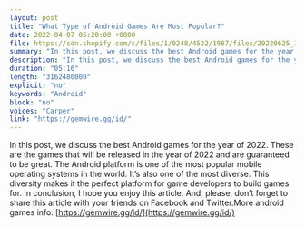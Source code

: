 ```yaml
---
layout: post
title: "What Type of Android Games Are Most Popular?"
date: 2022-04-07 05:20:00 +0800
file: https://cdn.shopify.com/s/files/1/0248/4522/1987/files/20220625_1.mp3?v=1656162626
summary: "In this post, we discuss the best Android games for the year of 2022. These are the games that will be released in the year of 2022 and are guaranteed to be great. The Android platform is one of the most popular mobile operating systems in the world. It’s also one of the most diverse. This diversity makes it the perfect platform for game developers to build games for. In conclusion, I hope you enjoy this article. And, please, don’t forget to share this article with your friends on Facebook and Twitter."
description: "In this post, we discuss the best Android games for the year of 2022. These are the games that will be released in the year of 2022 and are guaranteed to be great. The Android platform is one of the most popular mobile operating systems in the world. It’s also one of the most diverse. This diversity makes it the perfect platform for game developers to build games for. In conclusion, I hope you enjoy this article. And, please, don’t forget to share this article with your friends on Facebook and Twitter. More android games info <a href='https://gemwire.gg/id/'>https://gemwire.gg/id/</a>"
duration: "05:16"
length: "3162480000"
explicit: "no"
keywords: "Android"
block: "no"
voices: "Carper"
link: "https://gemwire.gg/id/"
---
```


In this post, we discuss the best Android games for the year of 2022. These are the games that will be released in the year of 2022 and are guaranteed to be great. The Android platform is one of the most popular mobile operating systems in the world. It’s also one of the most diverse. This diversity makes it the perfect platform for game developers to build games for. In conclusion, I hope you enjoy this article. And, please, don’t forget to share this article with your friends on Facebook and Twitter.More android games info: [https://gemwire.gg/id/](https://gemwire.gg/id/)
